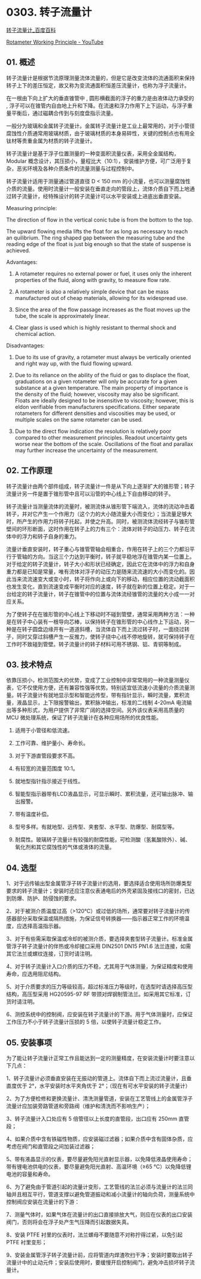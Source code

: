 # 0303. 转子流量计

[转子流量计_百度百科](https://baike.baidu.com/item/%E8%BD%AC%E5%AD%90%E6%B5%81%E9%87%8F%E8%AE%A1)

[Rotameter Working Principle - YouTube](https://www.youtube.com/watch?v=ELJoieQDe6w&list=PLt2wQFXbYPP7HHomNg0f02VLFl6f9FecV)

## 01. 概述

转子流量计是根据节流原理测量流体流量的，但是它是改变流体的流通面积来保持转子上下的差压恒定，故又称为变流通面积恒差压流量计，也称为浮子流量计。

在一根由下向上扩大的垂直锥管中 , 圆形横截面的浮子的重力是由液体动力承受的 , 浮子可以在锥管内自由地上升和下降。在流速和浮力作用下上下运动，与浮子重量平衡后，通过磁耦合传到与刻度盘指示流量。

一般分为玻璃和金属转子流量计。金属转子流量计是工业上最常用的，对于小管径腐蚀性介质通常用玻璃材质，由于玻璃材质的本身易碎性，关键的控制点也有用全钛材等贵重金属为材质的转子流量计。

转子流量计是基于浮子位置测量的一种变面积流量仪表，采用全金属结构，Modular 概念设计，其压损小，量程比大（10:1），安装维护方便，可广泛用于复杂，恶劣环境及各种介质条件的流量测量与过程控制中。

转子流量计适用于测量通过管道直径 D < 150 mm 的小流量，也可以测量腐蚀性介质的流量。使用时流量计一般安装在垂直走向的管段上，流体介质自下而上地通过转子流量计，经特殊设计的转子流量计可以水平安装或上进底出垂直安装。

Measuring principle:

The direction of flow in the vertical conic tube is from the bottom to the top.

The upward flowing media lifts the float for as long as necessary to reach an quilibrium. The ring shaped gap between the measuring tube and the reading edge of the float is just big enough so that the state of suspense is achieved.

Advantages:

1. A rotameter requires no external power or fuel, it uses only the inherent properties of the fluid, along with gravity, to measure flow rate.

2. A rotameter is also a relatively simple device that can be mass manufactured out of cheap materials, allowing for its widespread use.

3. Since the area of the flow passage increases as the float moves up the tube, the scale is approximately linear.

4. Clear glass is used which is highly resistant to thermal shock and chemical action. 

Disadvantages:

1. Due to its use of gravity, a rotameter must always be vertically oriented and right way up, with the fluid flowing upward.

2. Due to its reliance on the ability of the fluid or gas to displace the float, graduations on a given rotameter will only be accurate for a given substance at a given temperature. The main property of importance is the density of the fluid; however, viscosity may also be significant. Floats are ideally designed to be insensitive to viscosity; however, this is eldon verifiable from manufacturers specifications. Either separate rotameters for different densities and viscosities may be used, or multiple scales on the same rotameter can be used. 

3. Due to the direct flow indication the resolution is relatively poor compared to other measurement principles. Readout uncertainty gets worse near the bottom of the scale. Oscillations of the float and parallax may further increase the uncertainty of the measurement. 

## 02. 工作原理

转子流量计由两个部件组成，转子流量计一件是从下向上逐渐扩大的锥形管；转子流量计另一件是置于锥形管中且可以沿管的中心线上下自由移动的转子。

转子流量计当测量流体的流量时，被测流体从锥形管下端流入，流体的流动冲击着转子，并对它产生一个作用力（这个力的大小随流量大小而变化）；当流量足够大时，所产生的作用力将转子托起，并使之升高。同时，被测流体流经转子与锥形管壁间的环形断面，这时作用在转子上的力有三个：流体对转子的动压力、转子在流体中的浮力和转子自身的重力。

流量计垂直安装时，转子重心与锥管管轴会相重合，作用在转子上的三个力都沿平行于管轴的方向。当这三个力达到平衡时，转子就平稳地浮在锥管内某一位置上。对于给定的转子流量计，转子大小和形状已经确定，因此它在流体中的浮力和自身重力都是已知是常量，唯有流体对浮子的动压力是随来流流速的大小而变化的。因此当来流流速变大或变小时，转子将作向上或向下的移动，相应位置的流动截面积也发生变化，直到流速变成平衡时对应的速度，转子就在新的位置上稳定。对于一台给定的转子流量计，转子在锥管中的位置与流体流经锥管的流量的大小成一一对应关系。

为了使转子在在锥形管的中心线上下移动时不碰到管壁，通常采用两种方法：一种是在转子中心装有一根导向芯棒，以保持转子在锥形管的中心线作上下运动，另一种是在转子圆盘边缘开有一道道斜槽，当流体自下而上流过转子时，一面绕过转子，同时又穿过斜槽产生一反推力，使转子绕中心线不停地旋转，就可保持转子在工作时不致碰到管壁。转子流量计的转子材料可用不锈钢、铝、青铜等制成。

## 03. 技术特点

依靠压损小，检测范围大的优势，变成了工业控制中非常常用的一种流量测量仪表，它不仅使用方便，还有兼容性强等优势。特别适宜低流速小流量的介质流量测量。转子流量计有就地显示型和智能远传型，带有指针显示，瞬时流量，累积流量，液晶显示，上下限报警输出，累积脉冲输出，标准的二线制 4-20mA 电流输出等多种形式，为用户提供了非常广阔的选择空间。另外该仪表采用高质量的 MCU 微处理系统，保证了转子流量计在各种应用场所的优良性能。

1. 适用于小管径和低流速。

2. 工作可靠、维护量小、寿命长。

3. 对于下游直管段要求不高。

4. 有较宽的流量范围度 10:1。

5. 就地型指针指示接近于线性。

6. 智能型指示器带有LCD液晶显示，可显示瞬时、累积流量，还可输出脉冲、输出报警。

7. 带有温度补偿。

8. 型号多样。有就地型、远传型、夹套型、水平型、防爆型、耐腐型等。

9. 耐腐性。玻璃转子流量计有较强的耐腐性能，可检测酸（氢氟酸除外）、碱、氧化剂和其它腐蚀性的气体或液体的流量。

## 04. 选型

1、对于远传输出型金属管浮子转子流量计的选用，要选择适合使用场所防爆类型要求的转子流量计；安装时还应注意仪表通电后的外壳紧固及接线口的密封，已达到防爆、防护、防侵蚀的要求。

2、对于被测介质温度过高（>120℃）或过低的场所，通常要对转子流量计的传感器部分采取保温或隔热措施，为保证信号转换器——指示器正常工作的环境温度，应选择高温指示器。

3、对于有些需采取保温或冷却的被测介质，要选择夹套型转子流量计。标准金属管浮子转子流量计的伴热或冷却接口采用 DIN2501 DN15 PN1.6 法兰连接，如需其它法兰或螺纹连接，订货时请注明。

4、对于转子流量计入口介质的压力不稳，尤其用于气体测量，为保证精度和使用寿命，应选用阻尼结构。

5、对于介质要求的压力等级较高，超过标准压力等级时，在选型时请选择高压型结构，高压型采用 HG20595-97 RF 带颈对焊钢制管法兰。如采用其它标准，订货时请注明。

6、测控系统中的控制阀，应安装在转子流量计的下游。用于气体测量时，应保证工作压力不小于转子流量计压损的 5 倍，以使转子流量计稳定工作。

## 05. 安装事项

为了能让转子流量计正常工作且能达到一定的测量精度，在安装流量计时要注意以下几点：

1、转子流量计必须垂直安装在无振动的管道上。流体自下而上流过流量计，且垂直度优于 2°，水平安装时水平夹角优于 2°；（现在有可水平安装的转子流量计）

2、为了方便检修和更换流量计、清洗测量管道，安装在工艺管线上的金属管浮子流量计应加装旁路管道和旁路阀（维护和清洗而不影响生产）；

3、转子流量计入口处应有 5 倍管径以上长度的直管段，出口应有 250mm 直管段；

4、如果介质中含有铁磁性物质，应安装磁过滤器；如果介质中含有固体杂质，应考虑在阀门和直管段之间加装过滤器；

5、带有液晶显示的仪表，要尽量避免阳光直射显示器，以免降低液晶使用寿命；带有锂电池供电的仪表，要尽量避免阳光直射、高温环境（≥65 ℃）以免降低锂电池的容量和寿命。

6、为了避免由于管道引起的流量计变形，工艺管线的法兰必须与流量计的法兰同轴并且相互平行，管道支撑以避免管道振动和减小流量计的轴向负荷，测量系统中控制阀应安装在流量计的下游：

7、测量气体时，如果气体在流量计的出口直接排放大气，则应在仪表的出口安装阀门，否则将会在浮子处产生气压降而引起数据失真。

8、安装 PTFE 衬里的仪表时，法兰螺母不要随意不对称拧得过紧，以免引起 PTFE 衬里变形；

9、安装金属管浮子转子流量计前，应将管道内焊渣吹扫干净；安装时要取出转子流量计中的止动元件；安装后使用时，要缓慢开启控制阀门，避免冲击损坏转子流量计。


